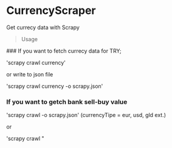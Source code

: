 # CurrencyScraper
Get currecy data with Scrapy

> Usage

### If you want to fetch currecy data for TRY;

'scrapy crawl currency'

or write to json file

'scrapy crawl currency -o scrapy.json'


### If you want to getch bank sell-buy value

'scrapy crawl <currecyTipe> -o scrapy.json'  (currencyTipe = eur, usd, gld ext.)
  
  or
  
'scrapy crawl <currencyTipe>"   
